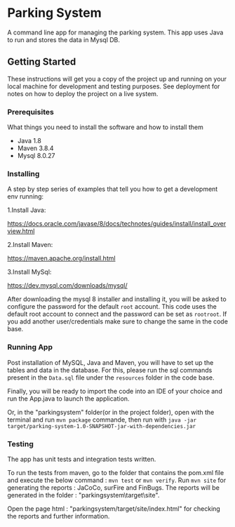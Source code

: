 # Parking System
A command line app for managing the parking system. 
This app uses Java to run and stores the data in Mysql DB.

## Getting Started

These instructions will get you a copy of the project up and running on your local machine for development and testing purposes. See deployment for notes on how to deploy the project on a live system.

### Prerequisites

What things you need to install the software and how to install them

- Java 1.8
- Maven 3.8.4
- Mysql 8.0.27
### Installing

A step by step series of examples that tell you how to get a development env running:

1.Install Java:

https://docs.oracle.com/javase/8/docs/technotes/guides/install/install_overview.html

2.Install Maven:

https://maven.apache.org/install.html

3.Install MySql:

https://dev.mysql.com/downloads/mysql/

After downloading the mysql 8 installer and installing it, you will be asked to configure the password for the default `root` account.
This code uses the default root account to connect and the password can be set as `rootroot`. If you add another user/credentials make sure to change the same in the code base.

### Running App

Post installation of MySQL, Java and Maven, you will have to set up the tables and data in the database.
For this, please run the sql commands present in the `Data.sql` file under the `resources` folder in the code base.

Finally, you will be ready to import the code into an IDE of your choice and run the App.java to launch the application.

Or, in the "parkingsystem" folder(or in the project folder), open with the terminal and run `mvn package` commande, 
then run with `java -jar target/parking-system-1.0-SNAPSHOT-jar-with-dependencies.jar`  

### Testing

The app has unit tests and integration tests written. 

To run the tests from maven, go to the folder that contains the pom.xml file and execute the below command : `mvn test` or `mvn verify`.
Run `mvn site` for generating the reports : JaCoCo, surFire and FinBugs. The reports will be generated in the folder : "parkingsystem\target\site".

Open the page html : "parkingsystem/target/site/index.html" for checking the reports and further information.



